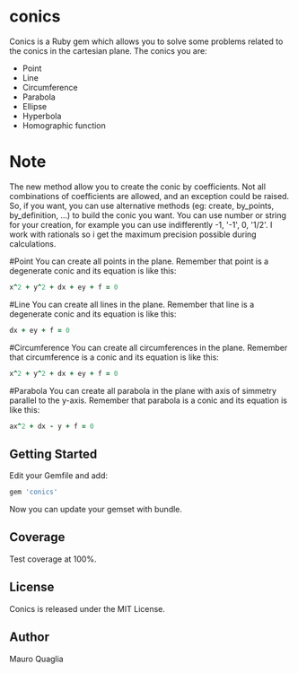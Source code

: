 # conics
Conics is a Ruby gem which allows you to solve some problems related to the conics in the cartesian plane.
The conics you are:
* Point
* Line
* Circumference
* Parabola
* Ellipse
* Hyperbola
* Homographic function

# Note
The new method allow you to create the conic by coefficients. Not all combinations of coefficients are allowed, and an exception could be raised.
So, if you want, you can use alternative methods (eg: create, by_points, by_definition, ...) to build the conic you want.
You can use number or string for your creation, for example you can use indifferently -1, '-1', 0, '1/2'.
I work with rationals so i get the maximum precision possible during calculations.  

#Point
You can create all points in the plane.
Remember that point is a degenerate conic and its equation is like this:
```ruby 
x^2 + y^2 + dx + ey + f = 0
```

#Line
You can create all lines in the plane. 
Remember that line is a degenerate conic and its equation is like this:
```ruby 
dx + ey + f = 0
```

#Circumference
You can create all circumferences in the plane.
Remember that circumference is a conic and its equation is like this:
```ruby 
x^2 + y^2 + dx + ey + f = 0
```

#Parabola
You can create all parabola in the plane with axis of simmetry parallel to the y-axis.
Remember that parabola is a conic and its equation is like this:
```ruby 
ax^2 + dx - y + f = 0
```

## Getting Started
Edit your Gemfile and add:
```ruby 
gem 'conics'
```
Now you can update your gemset with bundle.

## Coverage
Test coverage at 100%.

## License
Conics is released under the MIT License.

## Author
Mauro Quaglia

